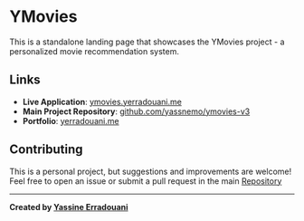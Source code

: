 # YMovies 

This is a standalone landing page that showcases the YMovies project - a personalized movie recommendation system. 

## Links

- **Live Application**: [ymovies.yerradouani.me](https://ymovies.yerradouani.me)
- **Main Project Repository**: [github.com/yassnemo/ymovies-v3](https://github.com/yassnemo/ymovies-v3)
- **Portfolio**: [yerradouani.me](https://yerradouani.me)

## Contributing

This is a personal project, but suggestions and improvements are welcome! Feel free to open an issue or submit a pull request in the main [Repository](https://github.com/yassnemo/ymovies-v3)

---

**Created by [Yassine Erradouani](https://yerradouani.me)**

